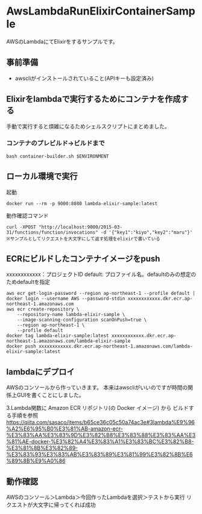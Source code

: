 # AwsLambdaRunElixirContainerSample

AWSのLambdaにてElixirをするサンプルです。

## 事前準備

- awscliがインストールされていること(APIキーも設定済み)

## Elixirをlambdaで実行するためにコンテナを作成する

手動で実行すると煩雑になるためシェルスクリプトにまとめました。

### コンテナのプレビルド→ビルドまで
```
bash container-builder.sh $ENVIRONMENT
```

## ローカル環境で実行

起動
```
docker run --rm -p 9000:8080 lambda-elixir-sample:latest
```
動作確認コマンド
```
curl -XPOST "http://localhost:9000/2015-03-31/functions/function/invocations" -d '{"key1":"kiyo","key2":"maru"}'
※サンプルとしてリクエストを大文字にして返す処理をelixirで書いている
```

## ECRにビルドしたコンテナイメージをpush

xxxxxxxxxxxx：プロジェクトID
default: プロファイル名。defaultのみの想定のためdefaultを指定

```
aws ecr get-login-password --region ap-northeast-1 --profile default | docker login --username AWS --password-stdin xxxxxxxxxxxx.dkr.ecr.ap-northeast-1.amazonaws.com
aws ecr create-repository \
    --repository-name lambda-elixir-sample \
    --image-scanning-configuration scanOnPush=true \
    --region ap-northeast-1 \
    --profile default
docker tag lambda-elixir-sample:latest xxxxxxxxxxxx.dkr.ecr.ap-northeast-1.amazonaws.com/lambda-elixir-sample
docker push xxxxxxxxxxxx.dkr.ecr.ap-northeast-1.amazonaws.com/lambda-elixir-sample:latest
```

## lambdaにデプロイ

AWSのコンソールから作っていきます。
本来はawscliがいいのですが時間の関係上GUIを書くことにしました。

3.Lambda関数に Amazon ECR リポジトリ(の Docker イメージ) から ビルドする手順を参照
https://qiita.com/sasaco/items/b65ce36c05c50a74ac3e#3lambda%E9%96%A2%E6%95%B0%E3%81%AB-amazon-ecr-%E3%83%AA%E3%83%9D%E3%82%B8%E3%83%88%E3%83%AA%E3%81%AE-docker-%E3%82%A4%E3%83%A1%E3%83%BC%E3%82%B8-%E3%81%8B%E3%82%89-%E3%83%93%E3%83%AB%E3%83%89%E3%81%99%E3%82%8B%E6%89%8B%E9%A0%86

## 動作確認
AWSのコンソール＞Lambda＞今回作ったLambdaを選択＞テストから実行
リクエストが大文字に帰ってくれば成功
